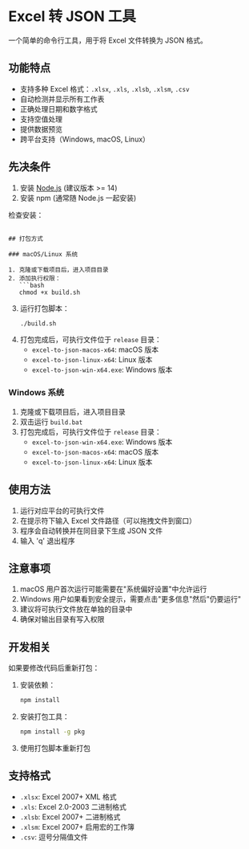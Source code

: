# Excel 转 JSON 工具

一个简单的命令行工具，用于将 Excel 文件转换为 JSON 格式。

## 功能特点

- 支持多种 Excel 格式：`.xlsx`, `.xls`, `.xlsb`, `.xlsm`, `.csv`
- 自动检测并显示所有工作表
- 正确处理日期和数字格式
- 支持空值处理
- 提供数据预览
- 跨平台支持（Windows, macOS, Linux）

## 先决条件

1. 安装 [Node.js](https://nodejs.org/) (建议版本 >= 14)
2. 安装 npm (通常随 Node.js 一起安装)

检查安装：
```

## 打包方式

### macOS/Linux 系统

1. 克隆或下载项目后，进入项目目录
2. 添加执行权限：
   ```bash
   chmod +x build.sh
   ```
3. 运行打包脚本：
   ```bash
   ./build.sh
   ```
4. 打包完成后，可执行文件位于 `release` 目录：
   - `excel-to-json-macos-x64`: macOS 版本
   - `excel-to-json-linux-x64`: Linux 版本
   - `excel-to-json-win-x64.exe`: Windows 版本

### Windows 系统

1. 克隆或下载项目后，进入项目目录
2. 双击运行 `build.bat`
3. 打包完成后，可执行文件位于 `release` 目录：
   - `excel-to-json-win-x64.exe`: Windows 版本
   - `excel-to-json-macos-x64`: macOS 版本
   - `excel-to-json-linux-x64`: Linux 版本

## 使用方法

1. 运行对应平台的可执行文件
2. 在提示符下输入 Excel 文件路径（可以拖拽文件到窗口）
3. 程序会自动转换并在同目录下生成 JSON 文件
4. 输入 'q' 退出程序

## 注意事项

1. macOS 用户首次运行可能需要在"系统偏好设置"中允许运行
2. Windows 用户如果看到安全提示，需要点击"更多信息"然后"仍要运行"
3. 建议将可执行文件放在单独的目录中
4. 确保对输出目录有写入权限

## 开发相关

如果要修改代码后重新打包：

1. 安装依赖：
   ```bash
   npm install
   ```

2. 安装打包工具：
   ```bash
   npm install -g pkg
   ```

3. 使用打包脚本重新打包

## 支持格式

- `.xlsx`: Excel 2007+ XML 格式
- `.xls`: Excel 2.0-2003 二进制格式
- `.xlsb`: Excel 2007+ 二进制格式
- `.xlsm`: Excel 2007+ 启用宏的工作簿
- `.csv`: 逗号分隔值文件